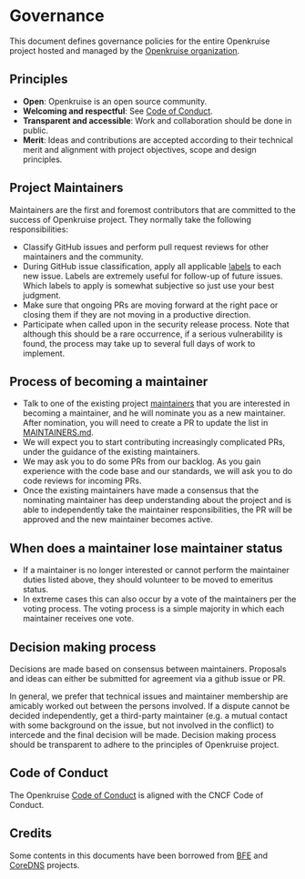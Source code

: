 # Governance

This document defines governance policies for the entire Openkruise project hosted and managed by the [Openkruise organization](https://github.com/openkruise).

## Principles

- **Open**: Openkruise is an open source community.
- **Welcoming and respectful**: See [Code of Conduct](CODE_OF_CONDUCT.md).
- **Transparent and accessible**: Work and collaboration should be done in public.
- **Merit**: Ideas and contributions are accepted according to their technical merit
  and alignment with project objectives, scope and design principles.

## Project Maintainers

Maintainers are the first and foremost contributors that are committed to the success of Openkruise project.
They normally take the following responsibilities:

- Classify GitHub issues and perform pull request reviews for other maintainers and the community.
- During GitHub issue classification, apply all applicable [labels](https://github.com/openkruise/kruise/labels)
  to each new issue. Labels are extremely useful for follow-up of future issues. Which labels to apply
  is somewhat subjective so just use your best judgment.
- Make sure that ongoing PRs are moving forward at the right pace or closing them if they are not
  moving in a productive direction.
- Participate when called upon in the security release process. Note
  that although this should be a rare occurrence, if a serious vulnerability is found, the process
  may take up to several full days of work to implement.

## Process of becoming a maintainer

- Talk to one of the existing project [maintainers](MAINTAINERS.md) that you are interested in becoming a
  maintainer, and he will nominate you as a new maintainer. After nomination, you will need to
  create a PR to update the list in [MAINTAINERS.md](MAINTAINERS.md).
- We will expect you to start contributing increasingly complicated PRs, under the guidance
  of the existing maintainers.
- We may ask you to do some PRs from our backlog. As you gain experience with the code base and our standards,
  we will ask you to do code reviews for incoming PRs.
- Once the existing maintainers have made a consensus that the nominating maintainer has deep understanding
  about the project and is able to independently take the maintainer responsibilities,
  the PR will be approved and the new maintainer becomes active.

## When does a maintainer lose maintainer status

- If a maintainer is no longer interested or cannot perform the maintainer duties listed above, they
should volunteer to be moved to emeritus status.
- In extreme cases this can also occur by a vote of the maintainers per the voting process. The voting
process is a simple majority in which each maintainer receives one vote.

## Decision making process

Decisions are made based on consensus between maintainers.
Proposals and ideas can either be submitted for agreement via a github issue or PR.

In general, we prefer that technical issues and maintainer membership are amicably worked out between the persons involved.
If a dispute cannot be decided independently, get a third-party maintainer (e.g. a mutual contact with some background
on the issue, but not involved in the conflict) to intercede and the final decision will be made.
Decision making process should be transparent to adhere to the principles of Openkruise project.

## Code of Conduct

The Openkruise [Code of Conduct](CODE_OF_CONDUCT.md) is aligned with the CNCF Code of Conduct.

## Credits

Some contents in this documents have been borrowed from [BFE](https://github.com/bfenetworks/bfe/blob/develop/GOVERNANCE.md) and [CoreDNS](https://github.com/coredns/coredns/blob/master/GOVERNANCE.md) projects.

